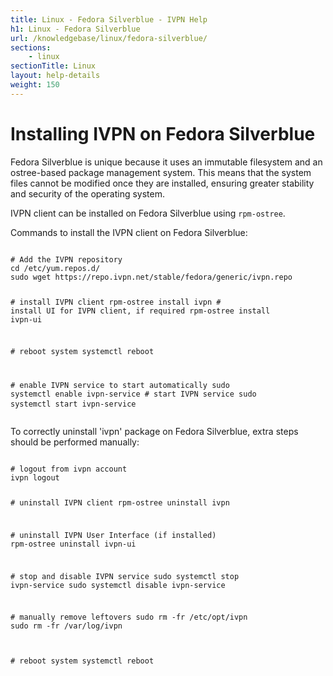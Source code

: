 ```yaml
---
title: Linux - Fedora Silverblue - IVPN Help
h1: Linux - Fedora Silverblue
url: /knowledgebase/linux/fedora-silverblue/
sections:
    - linux
sectionTitle: Linux
layout: help-details
weight: 150
---
```

# Installing IVPN on Fedora Silverblue

Fedora Silverblue is unique because it uses an immutable filesystem and an ostree-based package management system. This means that the system files cannot be modified once they are installed, ensuring greater stability and security of the operating system. 

IVPN client can be installed on Fedora Silverblue using `rpm-ostree`.

Commands to install the IVPN client on Fedora Silverblue:

<div class="highlight">
<pre>
<code class="language-shell" data-lang="shell">
<span># Add the IVPN repository</span>
cd /etc/yum.repos.d/
sudo wget https://repo.ivpn.net/stable/fedora/generic/ivpn.repo

<span># install IVPN client</span>
rpm-ostree install ivpn
<span># install UI for IVPN client, if required</span>
rpm-ostree install ivpn-ui

<span># reboot system</span>
systemctl reboot

<span># enable IVPN service to start automatically</span>
sudo systemctl enable ivpn-service
<span># start IVPN service</span>
sudo systemctl start ivpn-service
</code>
</pre>
</div>

To correctly uninstall 'ivpn' package on Fedora Silverblue, extra steps should be performed manually:

<div class="highlight">
<pre>
<code class="language-shell" data-lang="shell">
<span># logout from ivpn account</span>
ivpn logout

<span># uninstall IVPN client</span>
rpm-ostree uninstall ivpn

<span># uninstall IVPN User Interface (if installed)</span>
rpm-ostree uninstall ivpn-ui

<span># stop and disable IVPN service</span>
sudo systemctl stop ivpn-service
sudo systemctl disable ivpn-service

<span># manually remove leftovers</span>
sudo rm -fr /etc/opt/ivpn
sudo rm -fr /var/log/ivpn

<span># reboot system</span>
systemctl reboot
</code>
</pre>
</div>

